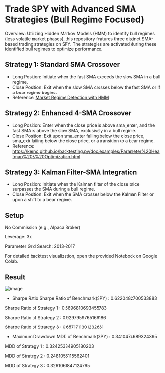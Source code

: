 # Trade SPY with Advanced SMA Strategies (Bull Regime Focused)

Overview: Utilizing Hidden Markov Models (HMM) to identify bull regimes (less volatile market phases), this repository features three distinct SMA-based trading strategies on SPY. The strategies are activated during these identified bull regimes to optimize performance.

## Strategy 1: Standard SMA Crossover

- Long Position: Initiate when the fast SMA exceeds the slow SMA in a bull regime.
- Close Position: Exit when the slow SMA crosses below the fast SMA or if a bear regime begins.
- Reference: [Market Regime Detection with HMM](https://www.quantstart.com/articles/market-regime-detection-using-hidden-markov-models-in-qstrader/)
 
## Strategy 2: Enhanced 4-SMA Crossover

- Long Position: Enter when the close price is above sma_enter, and the fast SMA is above the slow SMA, exclusively in a bull regime.
- Close Position: Exit upon sma_enter falling below the close price, sma_exit falling below the close price, or a transition to a bear regime.
- Reference: https://kernc.github.io/backtesting.py/doc/examples/Parameter%20Heatmap%20&%20Optimization.html
 
## Strategy 3: Kalman Filter-SMA Integration

- Long Position: Initiate when the Kalman filter of the close price surpasses the SMA during a bull regime.
- Close Position: Exit when the SMA crosses below the Kalman Filter or upon a shift to a bear regime.

## Setup
No Commission (e.g., Alpaca Broker)

Leverage: 3x

Parameter Grid Search: 2013-2017

For detailed backtest visualization, open the provided Notebook on Google Colab.


## Result
![image](https://github.com/Bensk-96/HMM-MAs-Crossover-Strategy/assets/91371262/05117633-4020-4da4-9155-35fda3710bbb)

- Sharpe Ratio
Sharpe Ratio of Benchmark(SPY) : 0.6220482700533883

Sharpe Ratio of Strategy 1 : 0.6696810693455783

Sharpe Ratio of Strategy 2 : 0.9297959765166186

Sharpe Ratio of Strategy 3 : 0.6571711301232631

- Maximum Drawdown
MDD of Benchmark(SPY) : 0.3410474689324395

MDD of Strategy 1 : 0.32425334905180203

MDD of Strategy 2 : 0.2481056115562401

MDD of Strategy 3 : 0.3261061847124795

